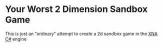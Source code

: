 # Your Worst 2 Dimension Sandbox Game
This is just an "ordinary" attempt to create a 2d sandbox game in the [XNA C#] engine


[XNA C#]:https://www.microsoft.com/en-us/download/details.aspx?id=23714
